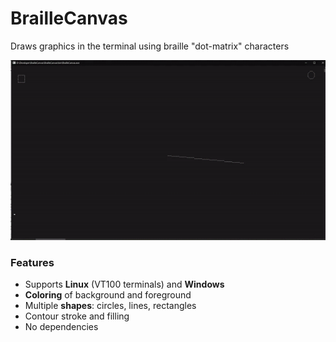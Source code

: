 # BrailleCanvas

Draws graphics in the terminal using braille "dot-matrix" characters

![preview.gif](preview.gif)

### Features
* Supports **Linux** (VT100 terminals) and **Windows**
* **Coloring** of background and foreground
* Multiple **shapes**: circles, lines, rectangles
* Contour stroke and filling
* No dependencies
